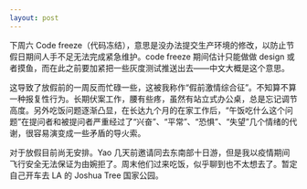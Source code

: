 ```yaml
---
layout: post
---
```


下周六 Code freeze（代码冻结），意思是没办法提交生产环境的修改，以防止节假日期间人手不足无法完成紧急维护。code freeze 期间估计只能做做 design 或者摸鱼，而在此之前要加紧把一些灰度测试推送出去——中文大概是这个意思。

这导致了放假前的一周反而忙碌一些，这被我称作“假前激情综合征”。不知算不算一种报复性行为。长期伏案工作，腰有些疼，虽然有站立式办公桌，总是忘记调节高度。另外吃饭问题逐渐凸显，在长达九个月的在家工作后，“午饭吃什么这个问题”在提问者和被提问者严重经过了“兴奋”、“平常”、“恐惧”、“失望”几个情绪的代谢，很容易演变成一些矛盾的导火索。

对于放假目前尚无安排。Yao 几天前邀请同去东南部十日游，但是我以疫情期间飞行安全无法保证为由婉拒了。周末他们过来吃饭，似乎聊到也不太想去了。暂定自己开车去 LA 的 Joshua Tree 国家公园。
